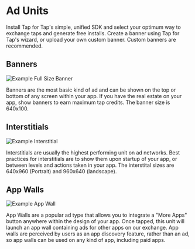 # Ad Units

Install Tap for Tap's simple, unified SDK and select your optimum way to exchange taps and generate free installs. Create a banner using Tap for Tap's wizard, or upload your own custom banner. Custom banners are recommended.

## Banners

![Example  Full Size Banner](https://raw.github.com/tapfortap/Documentation/master/images/banner.png)

Banners are the most basic kind of ad and can be shown on the top or bottom of any screen within your app. If you have the real estate on your app, show banners to earn maximum tap credits.  The banner size is 640x100.

## Interstitials

![Example Interstitial](https://raw.github.com/tapfortap/Documentation/master/images/interstitial.png)

Interstitials are usually the highest performing unit on ad networks. Best practices for interstitials are to show them upon startup of your app, or between levels and actions taken in your app.  The interstital sizes are 640x960 (Portrait) and 960x640 (landscape).

## App Walls

![Example App Wall](https://raw.github.com/tapfortap/Documentation/master/images/appwall.png)

App Walls are a popular ad type that allows you to integrate a "More Apps" button anywhere within the design of your app. Once tapped, this unit will launch an app wall containing ads for other apps on our exchange. App walls are perceived by users as an app discovery feature, rather than an ad, so app walls can be used on any kind of app, including paid apps.
